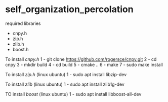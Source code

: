 # self_organization_percolation

required libraries

* cnpy.h
* zip.h
* zlib.h
* boost.h

To install *cnpy.h*
1 - git clone https://github.com/rogersce/cnpy.git
2 - cd cnpy
3 - mkdir build
4 - cd build
5 - cmake ..
6 - make
7 - sudo make install

To install *zip.h* 
(linux ubuntu)
1 - sudo apt install libzip-dev

To install *zlib*
(linux ubuntu)
1 - sudo apt install zlib1g-dev

TO install *boost*
(linux ubuntu)
1 - sudo apt install libboost-all-dev